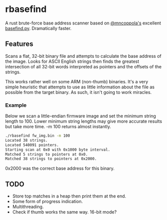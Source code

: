 # rbasefind
A rust brute-force base address scanner based on [@mncoppola's](https://github.com/mncoppola) excellent [basefind.py](https://github.com/mncoppola/ws30/blob/master/basefind.py). Dramatically faster.

## Features
Scans a flat, 32-bit binary file and attempts to calculate the base address of the image. Looks for ASCII English strings then finds the greatest intersection of all 32-bit words interpreted as pointers and the offsets of the strings.

This works rather well on some ARM (non-thumb) binaries. It's a very simple heuristic that attempts to use as little information about the file as possible from the target binary. As such, it isn't going to work miracles.

### Example
Below we scan a little-endian firmware image and set the minimum string length to 100. Lower minimum string lengths may give more accurate results but take more time. -m 100 returns almost instantly.
```bash
./rbasefind fw_img.bin -m 100
Located 38 strings.
Located 540091 pointers.
Starting scan at 0x0 with 0x1000 byte interval.
Matched 5 strings to pointers at 0x0.
Matched 38 strings to pointers at 0x2000.
```
0x2000 was the correct base address for this binary.

## TODO
* Store top matches in a heap then print them at the end.
* Some form of progress indication.
* Multithreading.
* Check if thumb works the same way. 16-bit mode?

